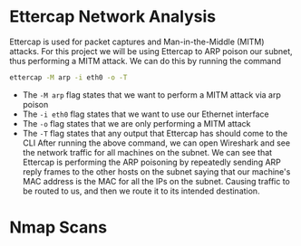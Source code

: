 # Ettercap Network Analysis
Ettercap is used for packet captures and Man-in-the-Middle (MITM) attacks.
For this project we will be using Ettercap to ARP poison our subnet, thus
performing a MITM attack. We can do this by running the command
```bash
ettercap -M arp -i eth0 -o -T
```
 - The `-M arp` flag states that we want to perform a MITM attack via arp poison
 - The `-i eth0` flag states that we want to use our Ethernet interface
 - The `-o` flag states that we are only performing a MITM attack
 - The `-T` flag states that any output that Ettercap has should come to the CLI
After running the above command, we can open Wireshark and see the network
traffic for all machines on the subnet. We can see that Ettercap is performing
the ARP poisoning by repeatedly sending ARP reply frames to the other hosts
on the subnet saying that our machine's MAC address is the MAC for all the
IPs on the subnet. Causing traffic to be routed to us, and then we route it
to its intended destination.

# Nmap Scans
